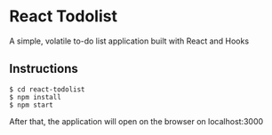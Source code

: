 # React Todolist

A simple, volatile to-do list application built with React and Hooks

## Instructions

```
$ cd react-todolist
$ npm install 
$ npm start
```

After that, the application will open on the browser on localhost:3000
